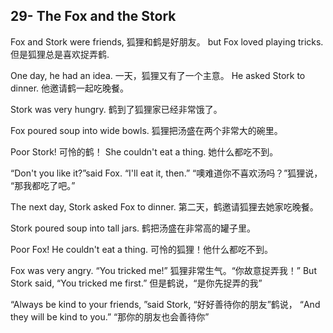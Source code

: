## 29- The Fox and the Stork





Fox and Stork were friends,
狐狸和鹤是好朋友。
but Fox loved playing tricks.
但是狐狸总是喜欢捉弄鹤.


One day, he had an idea.
一天，狐狸又有了一个主意。
He asked Stork to dinner.
他邀请鹤一起吃晚餐。


Stork was very hungry.
鹤到了狐狸家已经非常饿了。


Fox poured soup into wide bowls.
狐狸把汤盛在两个非常大的碗里。


Poor Stork!
可怜的鹤！
She couldn't eat a thing.
她什么都吃不到。


“Don't you like it?”said Fox.
 “I'll eat it, then.”
“噢难道你不喜欢汤吗？”狐狸说，
“那我都吃了吧。”


The next day, Stork asked Fox to dinner.
第二天，鹤邀请狐狸去她家吃晚餐。


Stork poured soup into tall jars.
鹤把汤盛在非常高的罐子里。


Poor Fox! He couldn't eat a thing.
可怜的狐狸！他什么都吃不到。


Fox was very angry. “You tricked me!”
狐狸非常生气。“你故意捉弄我！”
But Stork said, “You tricked me first.”
但是鹤说，“是你先捉弄的我”

“Always be kind to your friends, ”said Stork,
“好好善待你的朋友”鹤说，
“And they will be kind to you.”
“那你的朋友也会善待你”